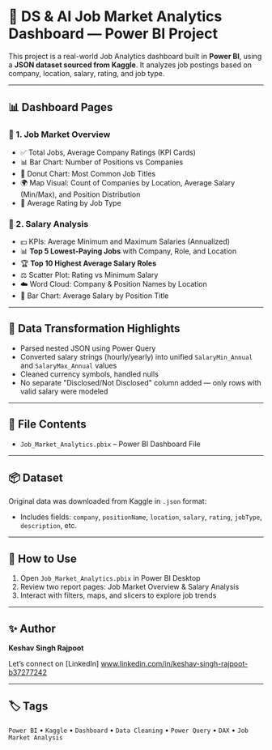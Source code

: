 # 💼  DS & AI Job Market Analytics Dashboard — Power BI Project

This project is a real-world Job Analytics dashboard built in **Power BI**, using a **JSON dataset sourced from Kaggle**. It analyzes job postings based on company, location, salary, rating, and job type.

---

## 📊 Dashboard Pages

### 🔹 1. Job Market Overview

- ✅ Total Jobs, Average Company Ratings (KPI Cards)
- 📊 Bar Chart: Number of Positions vs Companies
- 🍩 Donut Chart: Most Common Job Titles
- 🌍 Map Visual: Count of Companies by Location, Average Salary (Min/Max), and Position Distribution
- 📐 Average Rating by Job Type

### 🔸 2. Salary Analysis

- 💵 KPIs: Average Minimum and Maximum Salaries (Annualized)
- 📊 **Top 5 Lowest-Paying Jobs** with Company, Role, and Location
- 🏆 **Top 10 Highest Average Salary Roles**
- ⚖️ Scatter Plot: Rating vs Minimum Salary
- ☁️ Word Cloud: Company & Position Names by Location
- 📘 Bar Chart: Average Salary by Position Title

---

## 🔧 Data Transformation Highlights

- Parsed nested JSON using Power Query
- Converted salary strings (hourly/yearly) into unified `SalaryMin_Annual` and `SalaryMax_Annual` values
- Cleaned currency symbols, handled nulls
- No separate "Disclosed/Not Disclosed" column added — only rows with valid salary were modeled

---

## 📁 File Contents

- `Job_Market_Analytics.pbix` – Power BI Dashboard File

---

## 📦 Dataset

Original data was downloaded from Kaggle in `.json` format:
- Includes fields: `company`, `positionName`, `location`, `salary`, `rating`, `jobType`, `description`, etc.

---

## 📎 How to Use

1. Open `Job_Market_Analytics.pbix` in Power BI Desktop
2. Review two report pages: Job Market Overview & Salary Analysis
3. Interact with filters, maps, and slicers to explore job trends

---

## ✨ Author

**Keshav Singh Rajpoot**

Let’s connect on [LinkedIn] www.linkedin.com/in/keshav-singh-rajpoot-b37277242

---

## 🏷️ Tags

`Power BI` • `Kaggle` • `Dashboard` • `Data Cleaning` • `Power Query` • `DAX` • `Job Market Analysis`

